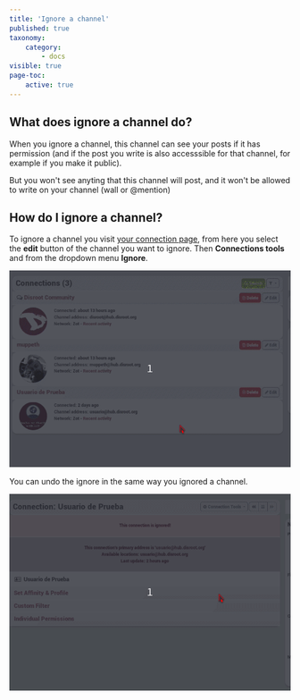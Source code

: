 ```yaml
---
title: 'Ignore a channel'
published: true
taxonomy:
    category:
        - docs
visible: true
page-toc:
    active: true
---
```


## What does ignore a channel do?
When you ignore a channel, this channel can see your posts if it has permission (and if the post you write is also accesssible for that channel, for example if you make it public).

But you won't see anyting that this channel will post, and it won't be allowed to write on your channel (wall or @mention)

## How do I ignore a channel?
To ignore a channel you visit [your connection page](https://hub.disroot.org/connections), from here you select the **edit** button of the channel you want to ignore. Then **Connections tools** and from the dropdown menu **Ignore**.

![IgnoreChannel](en/IgnoreChannel.gif)

You can undo the ignore in the same way you ignored a channel.

![UnIgnoreChannel](en/UnIgnoreChannel.gif)
